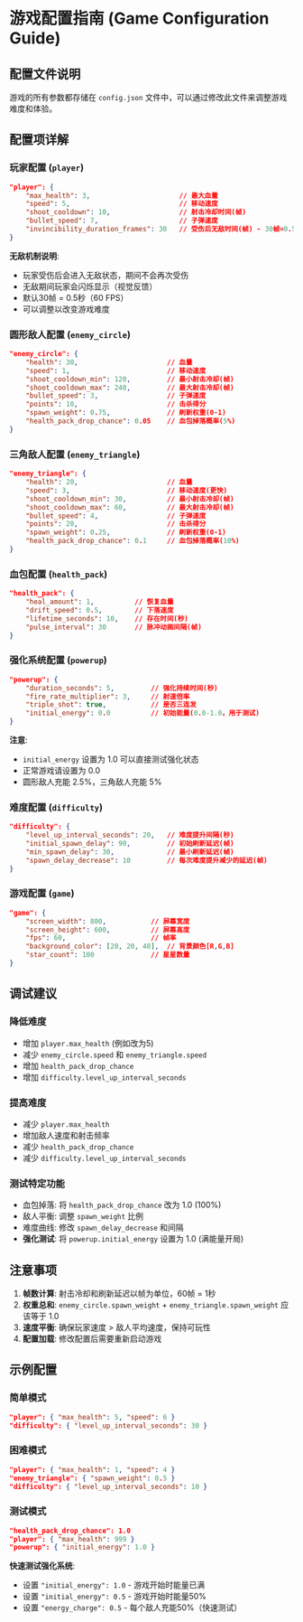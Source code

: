 # 游戏配置指南 (Game Configuration Guide)

## 配置文件说明

游戏的所有参数都存储在 `config.json` 文件中，可以通过修改此文件来调整游戏难度和体验。

## 配置项详解

### 玩家配置 (`player`)

```json
"player": {
    "max_health": 3,                      // 最大血量
    "speed": 5,                           // 移动速度
    "shoot_cooldown": 10,                 // 射击冷却时间(帧)
    "bullet_speed": 7,                    // 子弹速度
    "invincibility_duration_frames": 30   // 受伤后无敌时间(帧) - 30帧=0.5秒
}
```

**无敌机制说明**:
- 玩家受伤后会进入无敌状态，期间不会再次受伤
- 无敌期间玩家会闪烁显示（视觉反馈）
- 默认30帧 = 0.5秒（60 FPS）
- 可以调整以改变游戏难度

### 圆形敌人配置 (`enemy_circle`)

```json
"enemy_circle": {
    "health": 30,                      // 血量
    "speed": 1,                        // 移动速度
    "shoot_cooldown_min": 120,         // 最小射击冷却(帧)
    "shoot_cooldown_max": 240,         // 最大射击冷却(帧)
    "bullet_speed": 3,                 // 子弹速度
    "points": 10,                      // 击杀得分
    "spawn_weight": 0.75,              // 刷新权重(0-1)
    "health_pack_drop_chance": 0.05    // 血包掉落概率(5%)
}
```

### 三角敌人配置 (`enemy_triangle`)

```json
"enemy_triangle": {
    "health": 20,                      // 血量
    "speed": 3,                        // 移动速度(更快)
    "shoot_cooldown_min": 30,          // 最小射击冷却(帧)
    "shoot_cooldown_max": 60,          // 最大射击冷却(帧)
    "bullet_speed": 4,                 // 子弹速度
    "points": 20,                      // 击杀得分
    "spawn_weight": 0.25,              // 刷新权重(0-1)
    "health_pack_drop_chance": 0.1     // 血包掉落概率(10%)
}
```

### 血包配置 (`health_pack`)

```json
"health_pack": {
    "heal_amount": 1,          // 恢复血量
    "drift_speed": 0.5,        // 下落速度
    "lifetime_seconds": 10,    // 存在时间(秒)
    "pulse_interval": 30       // 脉冲动画间隔(帧)
}
```

### 强化系统配置 (`powerup`)

```json
"powerup": {
    "duration_seconds": 5,         // 强化持续时间(秒)
    "fire_rate_multiplier": 3,     // 射速倍率
    "triple_shot": true,           // 是否三连发
    "initial_energy": 0.0          // 初始能量(0.0-1.0，用于测试)
}
```

**注意**: 
- `initial_energy` 设置为 1.0 可以直接测试强化状态
- 正常游戏请设置为 0.0
- 圆形敌人充能 2.5%，三角敌人充能 5%

### 难度配置 (`difficulty`)

```json
"difficulty": {
    "level_up_interval_seconds": 20,   // 难度提升间隔(秒)
    "initial_spawn_delay": 90,         // 初始刷新延迟(帧)
    "min_spawn_delay": 30,             // 最小刷新延迟(帧)
    "spawn_delay_decrease": 10         // 每次难度提升减少的延迟(帧)
}
```

### 游戏配置 (`game`)

```json
"game": {
    "screen_width": 800,           // 屏幕宽度
    "screen_height": 600,          // 屏幕高度
    "fps": 60,                     // 帧率
    "background_color": [20, 20, 40],  // 背景颜色[R,G,B]
    "star_count": 100              // 星星数量
}
```

## 调试建议

### 降低难度
- 增加 `player.max_health` (例如改为5)
- 减少 `enemy_circle.speed` 和 `enemy_triangle.speed`
- 增加 `health_pack_drop_chance`
- 增加 `difficulty.level_up_interval_seconds`

### 提高难度
- 减少 `player.max_health`
- 增加敌人速度和射击频率
- 减少 `health_pack_drop_chance`
- 减少 `difficulty.level_up_interval_seconds`

### 测试特定功能
- 血包掉落: 将 `health_pack_drop_chance` 改为 1.0 (100%)
- 敌人平衡: 调整 `spawn_weight` 比例
- 难度曲线: 修改 `spawn_delay_decrease` 和间隔
- **强化测试**: 将 `powerup.initial_energy` 设置为 1.0 (满能量开局)

## 注意事项

1. **帧数计算**: 射击冷却和刷新延迟以帧为单位，60帧 = 1秒
2. **权重总和**: `enemy_circle.spawn_weight` + `enemy_triangle.spawn_weight` 应该等于 1.0
3. **速度平衡**: 确保玩家速度 > 敌人平均速度，保持可玩性
4. **配置加载**: 修改配置后需要重新启动游戏

## 示例配置

### 简单模式
```json
"player": { "max_health": 5, "speed": 6 }
"difficulty": { "level_up_interval_seconds": 30 }
```

### 困难模式
```json
"player": { "max_health": 1, "speed": 4 }
"enemy_triangle": { "spawn_weight": 0.5 }
"difficulty": { "level_up_interval_seconds": 10 }
```

### 测试模式
```json
"health_pack_drop_chance": 1.0
"player": { "max_health": 999 }
"powerup": { "initial_energy": 1.0 }
```

**快速测试强化系统**:
- 设置 `"initial_energy": 1.0` - 游戏开始时能量已满
- 设置 `"initial_energy": 0.5` - 游戏开始时能量50%
- 设置 `"energy_charge": 0.5` - 每个敌人充能50%（快速测试）
